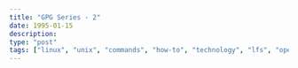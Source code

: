```yaml
---
title: "GPG Series - 2"
date: 1995-01-15
description: 
type: "post"
tags: ["linux", "unix", "commands", "how-to", "technology", "lfs", "operating systems", "kernel"]
---
```

